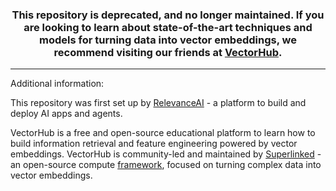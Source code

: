 <h3 align="center">
This repository is deprecated, and no longer maintained. If you are looking to learn about state-of-the-art techniques and models for turning data into vector embeddings, we recommend visiting our friends at <a href='https://superlinked.com/vectorhub'>VectorHub</a>.
</h3>

---
Additional information:

This repository was first set up by <a href='https://relevanceai.com'>RelevanceAI</a> - a platform to build and deploy AI apps and agents.

VectorHub is a free and open-source educational platform to learn how to build information retrieval and feature engineering powered by vector embeddings. VectorHub is community-led and maintained by <a href='https://www.superlinked.com'>Superlinked</a> - an open-source compute <a href='https://github.com/superlinked/superlinked'>framework</a>, focused on turning complex data into vector embeddings. 
